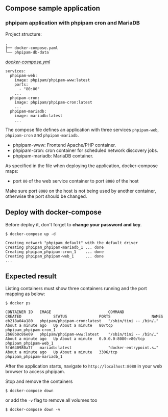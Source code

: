 ## Compose sample application
### phpipam application with phpipam cron and MariaDB

Project structure:
```
.
├── docker-compose.yaml
└── phpipam-db-data
```

[_docker-compose.yml_](docker-compose.yml)
```
services:
  phpipam-web:
    image: phpipam/phpipam-www:latest
    ports:
      - "80:80"
    ...
  phpipam-cron:
    image: phpipam/phpipam-cron:latest
    ...
  phpipam-mariadb:
    image: mariadb:latest
    ...
```
The compose file defines an application with three services `phpipam-web`, `phpipam-cron` and `phpipam-mariadb`.
- phpipam-www: Frontend Apache/PHP container.
- phpipam-cron: cron container for scheduled network discovery jobs.
- phpipam-mariadb: MariaDB container.

As specified in the file when deploying the application, docker-compose maps:
- port `80` of the web service container to port `8080` of the host

Make sure port `8080` on the host is not being used by another container, otherwise the port should be changed.

## Deploy with docker-compose
Before deploy it, don't forget to **change your password and key**.

```
$ docker-compose up -d

Creating network "phpipam_default" with the default driver
Creating phpipam_phpipam-mariadb_1 ... done
Creating phpipam_phpipam-cron_1    ... done
Creating phpipam_phpipam-web_1     ... done
...
```

## Expected result

Listing containers must show three containers running and the port mapping as below:
```
$ docker ps

CONTAINER ID   IMAGE                         COMMAND                  CREATED              STATUS              PORTS                  NAMES
eb218a04a180   phpipam/phpipam-cron:latest   "/sbin/tini -- /bin/…"   About a minute ago   Up About a minute   80/tcp                 phpipam_phpipam-cron_1
2b68b8c86e09   phpipam/phpipam-www:latest    "/sbin/tini -- /bin/…"   About a minute ago   Up About a minute   0.0.0.0:8080->80/tcp   phpipam_phpipam-web_1
5fd640980a7f   mariadb:latest                "docker-entrypoint.s…"   About a minute ago   Up About a minute   3306/tcp               phpipam_phpipam-mariadb_1
```

After the application starts, navigate to `http://localhost:8080` in your web browser to access phpipam.

Stop and remove the containers
```
$ docker-compose down
```
or add the `-v` flag to remove all volumes too
```
$ docker-compose down -v
```
